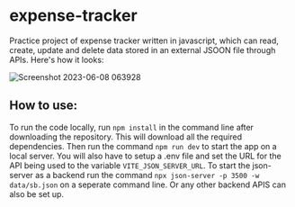 # expense-tracker
Practice project of expense tracker written in javascript, which can read, create, update and delete data stored in an external JSOON file through APIs.
Here's how it looks:

![Screenshot 2023-06-08 063928](https://github.com/dheemanth-1/expense-tracker/assets/136865272/460e1560-c83b-48e8-9840-e7912f786ebf)

## How to use:
To run the code locally, run ```npm install``` in the command line after downloading the repository. This will download all the required dependencies. 
Then run the command ```npm run dev``` to start the app on a local server.
You will also have to setup a .env file and set the URL for the API being used to the variable ```VITE_JSON_SERVER_URL```.
To start the json-server as a backend run the command ```npx json-server -p 3500 -w data/sb.json``` on a seperate command line.
Or any other backend APIS can also be set up.
